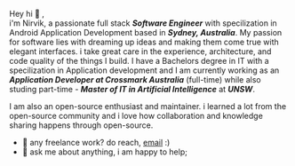 Hey hi 👋 , 
<br />
i'm Nirvik, a passionate full stack <em><strong>Software Engineer</strong></em> with specilization in Android Application Development based in <em><strong>Sydney, Australia</strong></em>. My passion for software lies with dreaming up ideas and making them come true with elegant interfaces. i take great care in the experience, architecture, and code quality of the things I build. I have a Bachelors degree in IT with a specilization in Application development and I am currently working as an <em><strong>Application Developer at Crossmark Australia</strong></em> (full-time) while also studing part-time - <em><strong>Master of IT in Artificial Intelligence</strong></em> at <em><strong>UNSW</strong></em>.

I am also an open-source enthusiast and maintainer. i learned a lot from the open-source community and i love how collaboration and knowledge sharing happens through open-source.


  
- 💼 any freelance work? do reach, [email](mailto:basnetnirvik@gmail.com) :)
- 💬 ask me about anything, i am happy to help;
